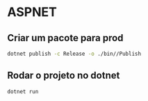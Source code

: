# ASPNET

## Criar um pacote para prod
```bash
dotnet publish -c Release -o ./bin//Publish
```

## Rodar o projeto no dotnet
```bash
dotnet run
```